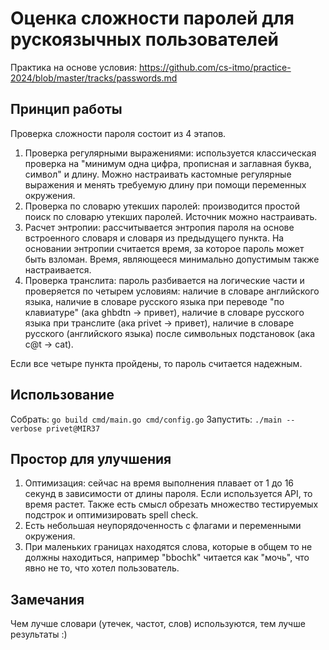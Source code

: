 # Оценка сложности паролей для рускоязычных пользователей

Практика на основе условия: https://github.com/cs-itmo/practice-2024/blob/master/tracks/passwords.md

## Принцип работы

Проверка сложности пароля состоит из 4 этапов.
1. Проверка регулярными выражениями: используется классическая проверка на "минимум одна цифра, прописная и заглавная буква, символ" и длину. Можно настраивать кастомные регулярные выражения и менять требуемую длину при помощи переменных окружения.
2. Проверка по словарю утекших паролей: производится простой поиск по словарю утекших паролей. Источник можно настраивать.
3. Расчет энтропии: рассчитывается энтропия пароля на основе встроенного словаря и словаря из предыдущего пункта. На основании энтропии считается время, за которое пароль может быть взломан. Время, являющееся минимально допустимым также настраивается.
4. Проверка транслита: пароль разбивается на логические части и проверяется по четырем условиям: наличие в словаре английского языка, наличие в словаре русского языка при переводе "по клавиатуре" (ака ghbdtn -> привет), наличие в словаре русского языка при транслите (ака privet -> привет), наличие в словаре русского (английского языка) после символьных подстановок (ака c@t -> cat).

Если все четыре пункта пройдены, то пароль считается надежным.

## Использование

Собрать: `go build cmd/main.go cmd/config.go`
Запустить: `./main --verbose privet@MIR37` 

## Простор для улучшения

1. Оптимизация: сейчас на время выполнения плавает от 1 до 16 секунд в зависимости от длины пароля. Если используется API, то время растет. Также есть смысл обрезать множество тестируемых подстрок и оптимизировать spell check.
2. Есть небольшая неупорядоченность с флагами и переменными окружения.
3. При маленьких границах находятся слова, которые в общем то не должны находиться, например "bbochk" читается как "мочь", что явно не то, что хотел пользователь.

## Замечания

Чем лучше словари (утечек, частот, слов) используются, тем лучше результаты :)